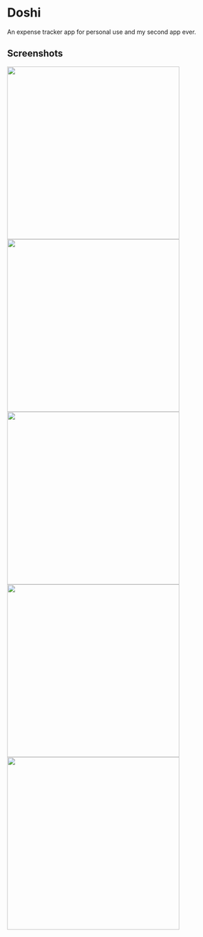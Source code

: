 # Doshi

An expense tracker app for personal use and my second app ever.

## Screenshots

<img src="ss.jpg" width="400">
<img src="ss1.jpeg" width="400">
<img src="ss2.jpeg" width="400">
<img src="ss3.jpeg" width="400">
<img src="ss5.jpeg" width="400">